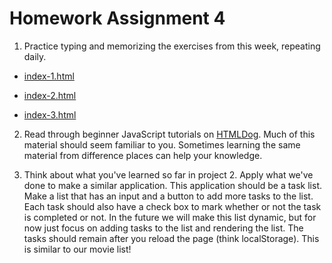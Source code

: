 # Homework Assignment 4

1. Practice typing and memorizing the exercises from this week, repeating daily.

 * [index-1.html](https://github.com/biscuitvile/teaching-material/blob/master/project-2/index-1.html)

 * [index-2.html](https://github.com/biscuitvile/teaching-material/blob/master/project-2/index-2.html)

 * [index-3.html](https://github.com/biscuitvile/teaching-material/blob/master/project-2/index-3.html)

2. Read through beginner JavaScript tutorials on
   [HTMLDog](https://htmldog.com/guides/javascript/). Much of this material
   should seem familiar to you. Sometimes learning the same material from
   difference places can help your knowledge.

3. Think about what you've learned so far in project 2. Apply what we've done
   to make a similar application. This application should be a task list. Make
   a list that has an input and a button to add more tasks to the list. Each
   task should also have a check box to mark whether or not the task is
   completed or not. In the future we will make this list dynamic, but for now
   just focus on adding tasks to the list and rendering the list. The tasks
   should remain after you reload the page (think localStorage). This is
   similar to our movie list!
